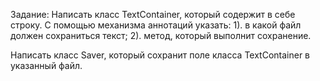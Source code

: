 Задание: 
Написать класс TextContainer, который содержит в себе строку. С помощью механизма аннотаций указать: 
1). в какой файл должен сохраниться текст;
2). метод, который выполнит сохранение. 

Написать класс Saver, который сохранит поле класса TextContainer в указанный файл. 



